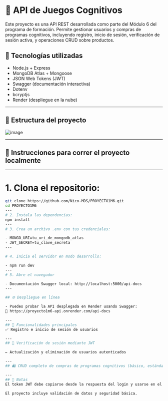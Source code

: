 # 🧠 API de Juegos Cognitivos

Este proyecto es una API REST desarrollada como parte del Módulo 6 del programa de formación. Permite gestionar usuarios y compras de programas cognitivos, incluyendo registro, inicio de sesión, verificación de sesión activa, y operaciones CRUD sobre productos.

## 🚀 Tecnologías utilizadas

- Node.js + Express
- MongoDB Atlas + Mongoose
- JSON Web Tokens (JWT)
- Swagger (documentación interactiva)
- Dotenv
- bcryptjs
- Render (despliegue en la nube)

---

## 📁 Estructura del proyecto
![image](https://github.com/user-attachments/assets/1368641b-ae82-4aa1-9464-25e621671290)

---

## 🔧 Instrucciones para correr el proyecto localmente

---
# 1. Clona el repositorio:
   ```bash
   git clone https://github.com/Nico-MDS/PROYECTO1M6.git
   cd PROYECTO1M6
---
# 2. Instala las dependencias:
   npm install
---
# 3. Crea un archivo .env con tus credenciales:

- MONGO_URI=tu_uri_de_mongodb_atlas
- JWT_SECRET=tu_clave_secreta
 ---

# 4. Inicia el servidor en modo desarrollo:

- npm run dev  
---
# 5. Abre el navegador

- Documentación Swagger local: http://localhost:5000/api-docs
---

## 🌐 Despliegue en línea

- Puedes probar la API desplegada en Render usando Swagger:
🔗 https://proyecto1m6-api.onrender.com/api-docs

---
## 📌 Funcionalidades principales
✅ Registro e inicio de sesión de usuarios

---
## 🔐 Verificación de sesión mediante JWT

✏️ Actualización y eliminación de usuarios autenticados

---
## 🛍️ CRUD completo de compras de programas cognitivos (básico, estándar, premium)

---
## 📝 Notas
El token JWT debe copiarse desde la respuesta del login y usarse en el botón Authorize de Swagger para probar rutas protegidas.

El proyecto incluye validación de datos y seguridad básica.



